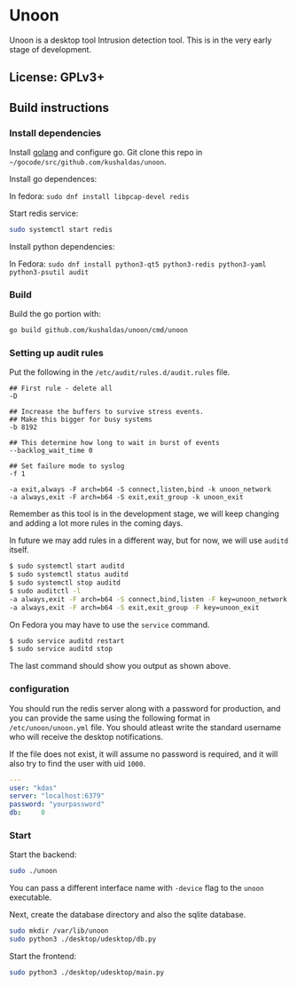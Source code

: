 # Unoon

Unoon is a desktop tool Intrusion detection tool.
This is in the very early stage of development.

## License: GPLv3+

## Build instructions

### Install dependencies

Install [golang](https://golang.org/dl/) and configure go. Git clone this repo in `~/gocode/src/github.com/kushaldas/unoon`.

Install go dependences:

In fedora: `sudo dnf install libpcap-devel redis`

Start redis service:

```sh
sudo systemctl start redis
```

Install python dependencies:

In Fedora: `sudo dnf install python3-qt5 python3-redis python3-yaml python3-psutil audit`

### Build

Build the go portion with:

```sh
go build github.com/kushaldas/unoon/cmd/unoon
```

### Setting up audit rules

Put the following in the `/etc/audit/rules.d/audit.rules` file.

```
## First rule - delete all
-D

## Increase the buffers to survive stress events.
## Make this bigger for busy systems
-b 8192

## This determine how long to wait in burst of events
--backlog_wait_time 0

## Set failure mode to syslog
-f 1

-a exit,always -F arch=b64 -S connect,listen,bind -k unoon_network
-a always,exit -F arch=b64 -S exit,exit_group -k unoon_exit
```

Remember as this tool is in the development stage, we will keep changing and adding a lot more rules in the coming days.

In future we may add rules in a different way, but for now, we will use `auditd` itself.

```bash
$ sudo systemctl start auditd
$ sudo systemctl status auditd
$ sudo systemctl stop auditd
$ sudo auditctl -l
-a always,exit -F arch=b64 -S connect,bind,listen -F key=unoon_network
-a always,exit -F arch=b64 -S exit,exit_group -F key=unoon_exit

```

On Fedora you may have to use the `service` command.

```bash
$ sudo service auditd restart
$ sudo service auditd stop
```


The last command should show you output as shown above.

### configuration

You should run the redis server along with a password for production, and you
can provide the same using the following format in `/etc/unoon/unoon.yml`
file. You should atleast write the standard username who will receive the desktop
notifications.

If the file does not exist, it will assume no password is required, and it will also try
to find the user with uid `1000`.

```yaml
---
user: "kdas"
server: "localhost:6379"
password: "yourpassword"
db:     0
```

### Start

Start the backend:

```sh
sudo ./unoon
```

You can pass a different interface name with `-device` flag to the `unoon` executable.

Next, create the database directory and also the sqlite database.

```sh
sudo mkdir /var/lib/unoon
sudo python3 ./desktop/udesktop/db.py
```

Start the frontend:

```sh
sudo python3 ./desktop/udesktop/main.py
```
